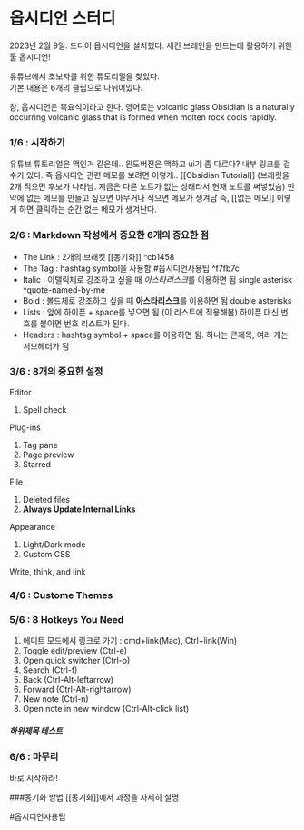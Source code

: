 # 옵시디언 스터디

2023년 2월 9일.  드디어 옵시디언을 설치했다.
세컨 브레인을 만드는데 활용하기 위한 툴 옵시디언!

유튜브에서 초보자를 위한 튜토리얼을 찾았다.  
기본 내용은 6개의 클립으로 나뉘어있다.

참, 옵시디언은 흑요석이라고 한다.  영어로는 volcanic glass
Obsidian is a naturally occurring volcanic glass that is formed when molten rock cools rapidly.


### 1/6 : 시작하기
유튜브 튜토리얼은 맥인거 같은데..  윈도버전은 맥하고 ui가 좀 다르다?
내부 링크를 걸 수가 있다.  즉 옵시디언 관련 메모를 보려면 이렇게..  [[Obsidian Tutorial]]  (브래킷을 2개 적으면 후보가 나타남. 지금은 다른 노트가 없는 상태라서 현재 노트를 써넣었슴)
만약에 없는 메모를 만들고 싶으면 아무거나 적으면 메모가 생겨남
즉, [[없는 메모]] 이렇게 하면 클릭하는 순간 없는 메모가 생겨난다.

### 2/6 : Markdown 작성에서 중요한 6개의 중요한 점
- The Link : 2개의 브래킷 [[동기화]]  ^cb1458
- The Tag :  hashtag symbol을 사용함 #옵시디언사용팁   ^f7fb7c
- Italic : 이탤릭체로 강조하고 싶을 때 *아스타리스크*를 이용하면 됨 single asterisk ^quote-named-by-me
- Bold :  볼드체로 강조하고 싶을 때 **아스타리스크**를 이용하면 됨 double asterisks
- Lists :  앞에 하이픈 + space를 넣으면 됨 (이 리스트에 적용해봄)  하이픈 대신 번호를 붙이면 번호 리스트가 된다.
- Headers : hashtag symbol + space를 이용하면 됨. 하나는 큰제목, 여러 개는 서브헤더가 됨

### 3/6 : 8개의 중요한 설정
Editor  
1. Spell check

Plug-ins
1. Tag pane
2. Page preview
3. Starred

File
1. Deleted files
2. **Always Update Internal Links**

Appearance
1. Light/Dark mode
2. Custom CSS

Write, think, and link

### 4/6 : Custome Themes

### 5/6 : 8 Hotkeys You Need
1. 에디트 모드에서 링크로 가기 : cmd+link(Mac), Ctrl+link(Win)
2. Toggle edit/preview (Ctrl-e)
3. Open quick switcher (Ctrl-o)
4. Search (Ctrl-f)
5. Back (Ctrl-Alt-leftarrow)
6. Forward (Ctrl-Alt-rightarrow)
7. New note (Ctrl-n)
8. Open note in new window (Ctrl-Alt-click list)
##### 하위제목 테스트


### 6/6 : 마무리
바로 시작하라!

###동기화 방법
[[동기화]]에서 과정을 자세히 설명



#옵시디언사용팁